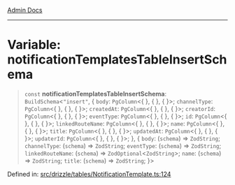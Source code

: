 [Admin Docs](/)

***

# Variable: notificationTemplatesTableInsertSchema

> `const` **notificationTemplatesTableInsertSchema**: `BuildSchema`\<`"insert"`, \{ `body`: `PgColumn`\<\{ \}, \{ \}, \{ \}\>; `channelType`: `PgColumn`\<\{ \}, \{ \}, \{ \}\>; `createdAt`: `PgColumn`\<\{ \}, \{ \}, \{ \}\>; `creatorId`: `PgColumn`\<\{ \}, \{ \}, \{ \}\>; `eventType`: `PgColumn`\<\{ \}, \{ \}, \{ \}\>; `id`: `PgColumn`\<\{ \}, \{ \}, \{ \}\>; `linkedRouteName`: `PgColumn`\<\{ \}, \{ \}, \{ \}\>; `name`: `PgColumn`\<\{ \}, \{ \}, \{ \}\>; `title`: `PgColumn`\<\{ \}, \{ \}, \{ \}\>; `updatedAt`: `PgColumn`\<\{ \}, \{ \}, \{ \}\>; `updaterId`: `PgColumn`\<\{ \}, \{ \}, \{ \}\>; \}, \{ `body`: (`schema`) => `ZodString`; `channelType`: (`schema`) => `ZodString`; `eventType`: (`schema`) => `ZodString`; `linkedRouteName`: (`schema`) => `ZodOptional`\<`ZodString`\>; `name`: (`schema`) => `ZodString`; `title`: (`schema`) => `ZodString`; \}\>

Defined in: [src/drizzle/tables/NotificationTemplate.ts:124](https://github.com/Sourya07/talawa-api/blob/583d62db9438de398bb9012a4a2617e2cb268b08/src/drizzle/tables/NotificationTemplate.ts#L124)
